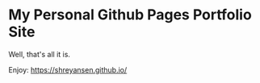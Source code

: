 # My Personal Github Pages Portfolio Site

Well, that's all it is. 

Enjoy: https://shreyansen.github.io/
